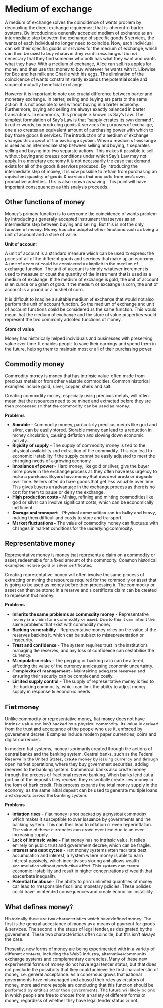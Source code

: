 # Medium of exchange

A medium of exchange solves the coincidence of wants problem by decoupling the direct exchange requirement that is inherent in barter systems. By introducing a generally accepted medium of exchange as an intermediate step between the exchange of specific goods & services, the wants of each individual no longer need to coincide. Now, each individual can sell their specific goods or services for the medium of exchange, which can then be used to buy whatever they want in exchange. It is not necessary that they find someone who both has what they want and wants what they have. With a medium of exchange, Alice can sell his apples for money and then use that money to buy whatever he wants with it. Likewise for Bob and her milk and Charlie with his eggs. The elimination of the coincidence of wants constraint vastly expands the potential scale and scope of mutually beneficial exchange.

However it is important to note one crucial difference between barter and monetary exchange. In barter, selling and buying are parts of the same action. It is not possible to sell without buying in a barter economy. Furthermore, buying and selling are always exactly balanced in barter transactions. In economics, this principle is known as Say’s Law. The simplest formulation of Say’s Law is that “supply creates its own demand”. In other words, by producing goods & services for purposes of exchange, one also creates an equivalent amount of purchasing power with which to buy those goods & services. The introduction of a medium of exchange changes this aspect of the exchange system. When a medium of exchange is used as an intermediate step between selling and buying, it separates selling and buying into two separate actions. This makes it possible to sell without buying and creates conditions under which Say’s Law may not apply. In a monetary economy it is not necessarily the case that demand exists for all of the goods & services produced. By introducing the intermediate step of money, it is now possible to refrain from purchasing an equivalent quantity of goods & services that one sells from one’s own productive activities. This is also known as saving. This point will have important consequences as this analysis proceeds.



## Other functions of money

Money’s primary function is to overcome the coincidence of wants problem by introducing a generally accepted instrument that serves as an intermediate step between buying and selling. But this is not the only function of money. Money has also adopted other functions such as being a unit of account and a store of value.



**Unit of account**

A unit of account is a standard measure which can be used to express the prices of all of the different goods and services that make up an economy. A unit of account could be considered as implicit in the medium of exchange function. The unit of account is simply whatever increment is used to measure or count the quantity of the instrument that is used as a medium of exchange. If the medium of exchange is gold, the unit of account is an ounce or a gram of gold. If the medium of exchange is corn, the unit of account is a pound or a bushel of corn.

It is difficult to imagine a suitable medium of exchange that would not also perform the unit of account function. So the medium of exchange and unit of account functions could be considered as the same function. This would mean that the medium of exchange and the store of value properties would represent the two commonly adopted functions of money.



**Store of value**

Money has historically helped individuals and businesses with preserving value over time. It enables people to save their earnings and spend them in the future, helping them to maintain most or all of their purchasing power.



## **Commodity money**

Commodity money is money that has intrinsic value, often made from precious metals or from other valuable commodities. Common historical examples include gold, silver, copper, shells and salt.

Creating commodity money, especially using precious metals, will often mean that the resources need to be mined and extracted before they are then processed so that the commodity can be used as money.



**Problems**

* **Storable** - Commodity money, particularly precious metals like gold and silver, can be easily stored. Storable money can lead to a reduction in money circulation, causing deflation and slowing down economic activity.
* **Rigidity of supply** - The supply of commodity money is tied to the physical availability and extraction of the commodity. This can lead to economic instability if the supply cannot be easily adjusted to meet the changing needs of a growing economy.
* **Imbalance of power** - Hard money, like gold or silver, give the buyer more power in the exchange process as they often have less urgency to make a purchase. Buyers have money that does not erode or degrade over time. Sellers often do have goods that get less valuable over time. This gives buyers an advantage in the exchange process as there is no cost for them to pause or delay the exchange.
* **High production costs -** Mining, refining and minting commodities like gold or silver can involve significant costs, which can be economically inefficient.
* **Storage and transport** - Physical commodities can be bulky and heavy, making them difficult and costly to store and transport.
* **Market fluctuations -** The value of commodity money can fluctuate with changes in market conditions for the underlying commodity.



## Representative money

Representative money is money that represents a claim on a commodity or asset, redeemable for a fixed amount of the commodity. Common historical examples include gold or silver certificates.

Creating representative money will often involve the same process of extracting or mining the resources required for the commodity or asset that is going to be used as money before then processing it. The commodity or asset can then be stored in a reserve and a certificate claim can be created to represent that money.



**Problems**

* **Inherits the same problems as commodity money** - Representative money is a claim for a commodity or asset. Due to this it can inherit the same problems that exist with commodity money.
* **Backing vulnerability** - Representative money relies on the value of the reserves backing it, which can be subject to misrepresentation or insecurity.
* **Trust and confidence** - The system requires trust in the institutions managing the reserves, and any loss of confidence can destabilise the currency.
* **Manipulation risks** - The pegging or backing ratio can be altered, affecting the value of the currency and causing economic uncertainty.
* **Complexity of management** - Maintaining adequate reserves and ensuring their security can be complex and costly.
* **Limited supply control** - The supply of representative money is tied to the backing commodity, which can limit the ability to adjust money supply in response to economic needs.



## **Fiat money**

Unlike commodity or representative money, fiat money does not have intrinsic value and isn’t backed by a physical commodity. Its value is derived from the trust and acceptance of the people who use it, enforced by government decree. Examples include modern paper currencies, coins and digital currencies.

In modern fiat systems, money is primarily created through the actions of central banks and the banking system. Central banks, such as the Federal Reserve in the United States, create money by issuing currency and through open market operations, where they buy government securities, adding reserves to the banking system. Commercial banks also create money through the process of fractional reserve banking. When banks lend out a portion of the deposits they receive, they essentially create new money in the form of bank credit. This process expands the total money supply in the economy, as the same initial deposit can be used to generate multiple loans and deposits across the banking system.



**Problems**

* **Inflation risks** - Fiat money is not backed by a physical commodity which makes it susceptible to over issuance by governments and the banking system. This can then lead to inflation or even hyperinflation. The value of these currencies can erode over time due to an ever increasing supply.
* **Lack of intrinsic value -** Fiat money has no intrinsic value. It relies entirely on public trust and government decree, which can be fragile.
* **Interest and debt cycles** - Fiat money systems often facilitate debt accumulation and interest, a system where money is able to earn interest passively, which incentivises storing and allows wealth accumulation without productive effort. This system can create economic instability and result in higher concentrations of wealth that exacerbate inequality.
* **Potential for abuse -** The ability to print unlimited quantities of money can lead to irresponsible fiscal and monetary policies. These policies could have unintended consequences and create economic instability.



## What defines money?

Historically there are two characteristics which have defined money. The first is the general acceptance of money as a means of payment for goods & services. The second is the status of legal tender, as designated by the government. These two characteristics often coincide, but this isn’t always the case.

Presently, new forms of money are being experimented with in a variety of different contexts, including the Web3 industry, alternative/community exchange systems and complementary currencies. Many of these new experimental forms of money do not have legal tender status, but that does not preclude the possibility that they could achieve the first characteristic of money, i.e. general acceptance. As a consensus grows that national governments have mismanaged and abused their roles as creators of money, more and more people are concluding that this function should be performed by entities other than governments. The future will likely be one in which people are free to choose from a variety of different forms of money, regardless of whether they have legal tender status or not.
